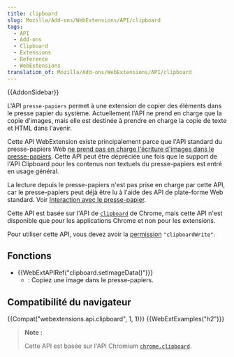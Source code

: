 ```yaml
---
title: clipboard
slug: Mozilla/Add-ons/WebExtensions/API/clipboard
tags:
  - API
  - Add-ons
  - Clipboard
  - Extensions
  - Reference
  - WebExtensions
translation_of: Mozilla/Add-ons/WebExtensions/API/clipboard
---
```


{{AddonSidebar}}

L'API `presse-papiers` permet à une extension de copier des éléments dans le presse papier du système. Actuellement l'API ne prend en charge que la copie d'images, mais elle est destinée à prendre en charge la copie de texte et HTML dans l'avenir.

Cette API WebExtension existe principalement parce que l'API standard du presse-papiers Web [ne prend pas en charge l'écriture d'images dans le presse-papiers](https://w3c.github.io/clipboard-apis/#writing-to-clipboard). Cette API peut être dépréciée une fois que le support de l'API Clipboard pour les contenus non textuels du presse-papiers est entré en usage général.

La lecture depuis le presse-papiers n'est pas prise en charge par cette API, car le presse-papiers peut déjà être lu à l'aide des API de plate-forme Web standard. Voir [Interaction avec le presse-papier](/fr/Add-ons/WebExtensions/Interact_with_the_clipboard#Reading_from_the_clipboard).

Cette API est basée sur l'API de [`clipboard`](https://developer.chrome.com/apps/clipboard) de Chrome, mais cette API n'est disponible que pour les applications Chrome et non pour les extensions.

Pour utiliser cette API, vous devez avoir la [permission](/fr/Add-ons/WebExtensions/manifest.json/permissions) `"clipboardWrite"`.

## Fonctions

- {{WebExtAPIRef("clipboard.setImageData()")}}
  - : Copiez une image dans le presse-papiers.

## Compatibilité du navigateur

{{Compat("webextensions.api.clipboard", 1, 1)}} {{WebExtExamples("h2")}}

> **Note :**
>
> Cette API est basée sur l'API Chromium [`chrome.clipboard`](https://developer.chrome.com/apps/clipboard).
